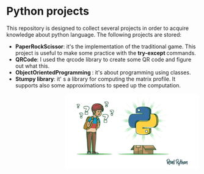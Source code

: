 # Python projects

This repository is designed to collect several projects in order to acquire knowledge about python language.
The following projects are stored:
<ul>
  <li> <b> PaperRockScissor</b>: it's the implementation of the traditional game. This project is useful to make some practice with the <b> try-except </b> commands. </li>
  <li> <b> QRCode</b>: I used the qrcode library to create some QR code and figure out what this. </li>
  <li> <b> ObjectOrientedProgramming </b>: it's about programming using classes. </li>
  <li> <b> Stumpy library</b>: it' s a library for computing the matrix profile. It supports also some approximations to speed up the computation. </li>
</ul>

<div align="center">
    <img align = "right" src="python.png" width="350px"</img>
</div>
